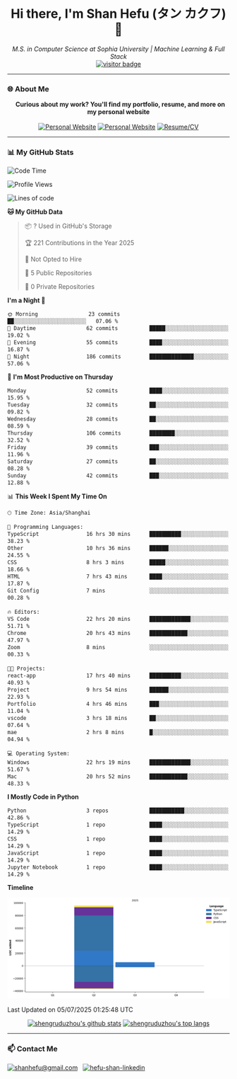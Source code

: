 <h1 align="center">
  Hi there, I'm Shan Hefu (タン カクフ) 👋
</h1>

<p align="center">
  <em>M.S. in Computer Science at Sophia University | Machine Learning & Full Stack </em>
  <br />
  <a href="https://github.com/shengruduzhou">
    <img src="https://visitor-badge.laobi.icu/badge?page_id=shengruduzhou.shengruduzhou&left_text=Visitors" alt="visitor badge"/>
  </a>
</p>

---

### 🌐 About Me

<p align="center">
  <b>Curious about my work? You'll find my portfolio, resume, and more on my personal website</b>
  <br><br>
  <a href="http://shengruduzhou.github.io/" target="blank" rel="noreferrer"><img src="https://img.shields.io/badge/Mypage-222222?style=for-the-badge&logo=githubpages&logoColor=white" alt="Personal Website"/></a>
  <a href="https://shanhefu-portfolio.vercel.app/" target="blank" rel="noreferrer"><img src="https://img.shields.io/badge/Portfolio-28a745?style=for-the-badge&logo=google-chrome&logoColor=white" alt="Personal Website"/></a>
  <a href="https://shengruduzhou.github.io/about%20me/2025/06/05/Introduction.html" target="blank" rel="noreferrer"><img src="https://img.shields.io/badge/Resume-d14836?style=for-the-badge&logo=reactiveresume&logoColor=white" alt="Resume/CV"/></a>
</p>
</p>

---

### 📊 My GitHub Stats

<!--START_SECTION:waka-->
![Code Time](http://img.shields.io/badge/Code%20Time-148%20hrs%2052%20mins-blue)

![Profile Views](http://img.shields.io/badge/Profile%20Views-8-blue)

![Lines of code](https://img.shields.io/badge/From%20Hello%20World%20I%27ve%20Written-101.1%20thousand%20lines%20of%20code-blue)

**🐱 My GitHub Data** 

> 📦 ? Used in GitHub's Storage 
 > 
> 🏆 221 Contributions in the Year 2025
 > 
> 🚫 Not Opted to Hire
 > 
> 📜 5 Public Repositories 
 > 
> 🔑 0 Private Repositories 
 > 
**I'm a Night 🦉** 

```text
🌞 Morning                23 commits          ██░░░░░░░░░░░░░░░░░░░░░░░   07.06 % 
🌆 Daytime                62 commits          █████░░░░░░░░░░░░░░░░░░░░   19.02 % 
🌃 Evening                55 commits          ████░░░░░░░░░░░░░░░░░░░░░   16.87 % 
🌙 Night                  186 commits         ██████████████░░░░░░░░░░░   57.06 % 
```
📅 **I'm Most Productive on Thursday** 

```text
Monday                   52 commits          ████░░░░░░░░░░░░░░░░░░░░░   15.95 % 
Tuesday                  32 commits          ██░░░░░░░░░░░░░░░░░░░░░░░   09.82 % 
Wednesday                28 commits          ██░░░░░░░░░░░░░░░░░░░░░░░   08.59 % 
Thursday                 106 commits         ████████░░░░░░░░░░░░░░░░░   32.52 % 
Friday                   39 commits          ███░░░░░░░░░░░░░░░░░░░░░░   11.96 % 
Saturday                 27 commits          ██░░░░░░░░░░░░░░░░░░░░░░░   08.28 % 
Sunday                   42 commits          ███░░░░░░░░░░░░░░░░░░░░░░   12.88 % 
```


📊 **This Week I Spent My Time On** 

```text
🕑︎ Time Zone: Asia/Shanghai

💬 Programming Languages: 
TypeScript               16 hrs 30 mins      ██████████░░░░░░░░░░░░░░░   38.23 % 
Other                    10 hrs 36 mins      ██████░░░░░░░░░░░░░░░░░░░   24.55 % 
CSS                      8 hrs 3 mins        █████░░░░░░░░░░░░░░░░░░░░   18.66 % 
HTML                     7 hrs 43 mins       ████░░░░░░░░░░░░░░░░░░░░░   17.87 % 
Git Config               7 mins              ░░░░░░░░░░░░░░░░░░░░░░░░░   00.28 % 

🔥 Editors: 
VS Code                  22 hrs 20 mins      █████████████░░░░░░░░░░░░   51.71 % 
Chrome                   20 hrs 43 mins      ████████████░░░░░░░░░░░░░   47.97 % 
Zoom                     8 mins              ░░░░░░░░░░░░░░░░░░░░░░░░░   00.33 % 

🐱‍💻 Projects: 
react-app                17 hrs 40 mins      ██████████░░░░░░░░░░░░░░░   40.93 % 
Project                  9 hrs 54 mins       ██████░░░░░░░░░░░░░░░░░░░   22.93 % 
Portfolio                4 hrs 46 mins       ███░░░░░░░░░░░░░░░░░░░░░░   11.04 % 
vscode                   3 hrs 18 mins       ██░░░░░░░░░░░░░░░░░░░░░░░   07.64 % 
mae                      2 hrs 8 mins        █░░░░░░░░░░░░░░░░░░░░░░░░   04.94 % 

💻 Operating System: 
Windows                  22 hrs 19 mins      █████████████░░░░░░░░░░░░   51.67 % 
Mac                      20 hrs 52 mins      ████████████░░░░░░░░░░░░░   48.33 % 
```

**I Mostly Code in Python** 

```text
Python                   3 repos             ███████████░░░░░░░░░░░░░░   42.86 % 
TypeScript               1 repo              ████░░░░░░░░░░░░░░░░░░░░░   14.29 % 
CSS                      1 repo              ████░░░░░░░░░░░░░░░░░░░░░   14.29 % 
JavaScript               1 repo              ████░░░░░░░░░░░░░░░░░░░░░   14.29 % 
Jupyter Notebook         1 repo              ████░░░░░░░░░░░░░░░░░░░░░   14.29 % 
```



**Timeline**

![Lines of Code chart](https://raw.githubusercontent.com/shengruduzhou/shengruduzhou/main/assets/bar_graph.png)


 Last Updated on 05/07/2025 01:25:48 UTC
<!--END_SECTION:waka-->

<p align="center">
  <a href="https://github.com/shengruduzhou" target="_blank" rel="noreferrer">
    <a href="https://github.com/shengruduzhou" target="blank"><img src="https://github-readme-stats.vercel.app/api?username=shengruduzhou&show_icons=true&locale=en&theme=tokyonight&count_private=true" alt="shengruduzhou's github stats"/></a>
    <a href="https://github.com/shengruduzhou" target="blank"><img src="https://github-readme-stats.vercel.app/api/top-langs/?username=shengruduzhou&layout=compact&locale=en&theme=tokyonight" alt="shengruduzhou's top langs"/></a>
  </a>
</p>

---

### 📫 Contact Me

<p align="left">
  <a href="mailto:shanhefu@gmail.com" target="blank"><img align="center" src="https://img.shields.io/badge/Gmail-D14836?style=for-the-badge&logo=gmail&logoColor=white" alt="shanhefu@gmail.com" /></a>
  <a href="https://linkedin.com/in/hefu-shan-054b24361/" target="blank"><img align="center" src="https://img.shields.io/badge/LinkedIn-0077B5?style=for-the-badge&logo=linkedin&logoColor=white" alt="hefu-shan-linkedin" /></a>
</p>
